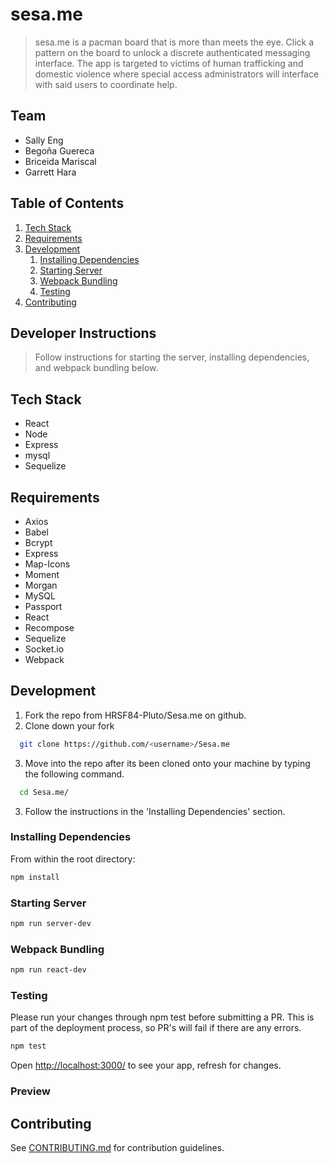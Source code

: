 # sesa.me

> sesa.me is a pacman board that is more than meets the eye. Click a pattern on the board to unlock a discrete authenticated messaging interface. The app is targeted to victims of human trafficking and domestic violence where special access administrators will interface with said users to coordinate help.

## Team

  - Sally Eng
  - Begoña Guereca
  - Briceida Mariscal
  - Garrett Hara

## Table of Contents

1. [Tech Stack](#tech-stack)
1. [Requirements](#requirements)
1. [Development](#development)
    1. [Installing Dependencies](#installing-dependencies)
    1. [Starting Server](#starting-server)
    1. [Webpack Bundling](#webpack-bundling)
    1. [Testing](#testing)
1. [Contributing](#contributing)

## Developer Instructions
> Follow instructions for starting the server, installing dependencies, and webpack bundling below.

## Tech Stack
- React
- Node
- Express
- mysql
- Sequelize

## Requirements

- Axios
- Babel
- Bcrypt
- Express
- Map-Icons
- Moment
- Morgan
- MySQL
- Passport
- React
- Recompose
- Sequelize
- Socket.io
- Webpack

## Development

1. Fork the repo from HRSF84-Pluto/Sesa.me on github.
2. Clone down your fork
  ```sh
    git clone https://github.com/<username>/Sesa.me
  ```
3. Move into the repo after its been cloned onto your machine by typing the following command.
  ```sh
    cd Sesa.me/
  ```
3. Follow the instructions in the 'Installing Dependencies' section.

### Installing Dependencies

From within the root directory:

```sh
npm install
```

### Starting Server

```sh
npm run server-dev
```

### Webpack Bundling

```sh
npm run react-dev
```

### Testing

Please run your changes through npm test before submitting a PR. This is part of the deployment process, so PR's will fail if there are any errors.

```sh
npm test
```

Open [http://localhost:3000/](http://localhost:3000/) to see your app, refresh for changes.

### Preview
<!--

![Main View](https://i.imgur.com/jyyspMW.png)
![Sign Up](https://i.imgur.com/LkY9R0B.png)
![User Submit Message](https://i.imgur.com/kArSy6o.png)
![User View Correspondence](https://i.imgur.com/wMOVNHE.png?1)
![Admin Inbox](https://i.imgur.com/Hyt263z.png) -->


## Contributing

See [CONTRIBUTING.md](CONTRIBUTING.md) for contribution guidelines.
